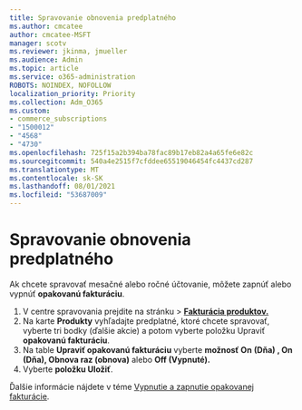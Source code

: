 ```yaml
---
title: Spravovanie obnovenia predplatného
ms.author: cmcatee
author: cmcatee-MSFT
manager: scotv
ms.reviewer: jkinma, jmueller
ms.audience: Admin
ms.topic: article
ms.service: o365-administration
ROBOTS: NOINDEX, NOFOLLOW
localization_priority: Priority
ms.collection: Adm_O365
ms.custom:
- commerce_subscriptions
- "1500012"
- "4568"
- "4730"
ms.openlocfilehash: 725f15a2b394ba78fac89b17eb82a4a65fe6e82c
ms.sourcegitcommit: 540a4e2515f7cfddee65519046454fc4437cd287
ms.translationtype: MT
ms.contentlocale: sk-SK
ms.lasthandoff: 08/01/2021
ms.locfileid: "53687009"
---
```

# <a name="manage-subscription-renewal"></a>Spravovanie obnovenia predplatného

Ak chcete spravovať mesačné alebo ročné účtovanie, môžete zapnúť alebo vypnúť **opakovanú fakturáciu**.

1. V centre spravovania prejdite na stránku  >  **[Fakturácia produktov.](https://go.microsoft.com/fwlink/p/?linkid=842054)**
2. Na karte **Produkty** vyhľadajte predplatné, ktoré chcete spravovať, vyberte tri bodky (ďalšie akcie) a potom vyberte položku Upraviť **opakovanú fakturáciu**.
3. Na table **Upraviť opakovanú fakturáciu** vyberte **možnosť On** **(Dňa) , On (Dňa), Obnova raz (obnova)** alebo **Off (Vypnuté).**
4. Vyberte **položku Uložiť**.

Ďalšie informácie nájdete v téme [Vypnutie a zapnutie opakovanej fakturácie](/microsoft-365/commerce/subscriptions/renew-your-subscription#turn-recurring-billing-off-or-on).

